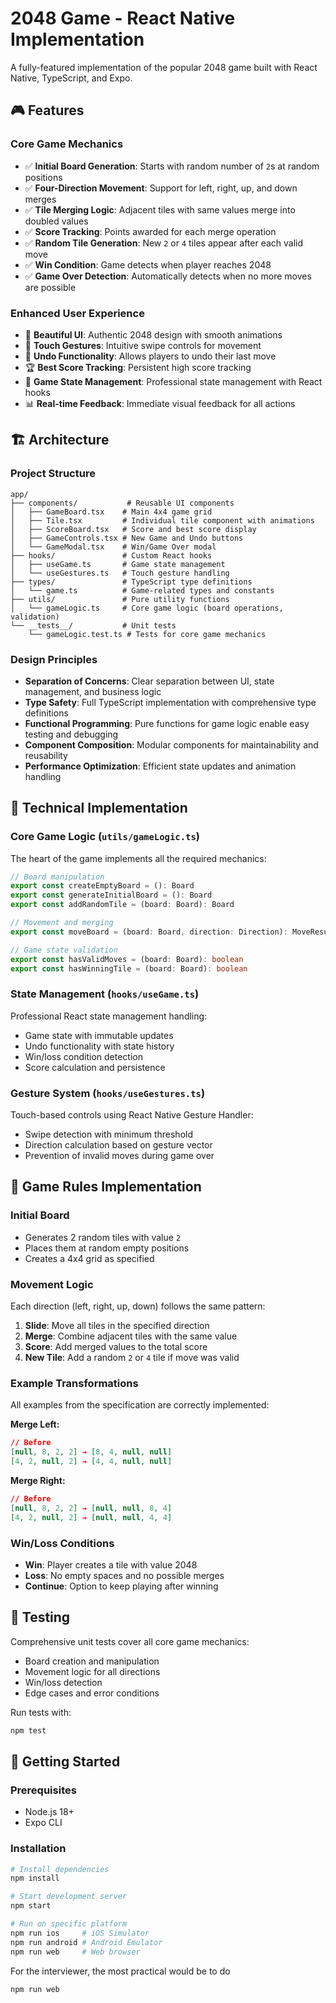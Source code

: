 # 2048 Game - React Native Implementation

A fully-featured implementation of the popular 2048 game built with React Native, TypeScript, and Expo.

## 🎮 Features

### Core Game Mechanics

-   ✅ **Initial Board Generation**: Starts with random number of `2`s at random positions
-   ✅ **Four-Direction Movement**: Support for left, right, up, and down merges
-   ✅ **Tile Merging Logic**: Adjacent tiles with same values merge into doubled values
-   ✅ **Score Tracking**: Points awarded for each merge operation
-   ✅ **Random Tile Generation**: New `2` or `4` tiles appear after each valid move
-   ✅ **Win Condition**: Game detects when player reaches 2048
-   ✅ **Game Over Detection**: Automatically detects when no more moves are possible

### Enhanced User Experience

-   🎨 **Beautiful UI**: Authentic 2048 design with smooth animations
-   📱 **Touch Gestures**: Intuitive swipe controls for movement
-   🔄 **Undo Functionality**: Allows players to undo their last move
-   🏆 **Best Score Tracking**: Persistent high score tracking
-   🎯 **Game State Management**: Professional state management with React hooks
-   📊 **Real-time Feedback**: Immediate visual feedback for all actions

## 🏗️ Architecture

### Project Structure

```
app/
├── components/           # Reusable UI components
│   ├── GameBoard.tsx    # Main 4x4 game grid
│   ├── Tile.tsx         # Individual tile component with animations
│   ├── ScoreBoard.tsx   # Score and best score display
│   ├── GameControls.tsx # New Game and Undo buttons
│   └── GameModal.tsx    # Win/Game Over modal
├── hooks/               # Custom React hooks
│   ├── useGame.ts       # Game state management
│   └── useGestures.ts   # Touch gesture handling
├── types/               # TypeScript type definitions
│   └── game.ts          # Game-related types and constants
├── utils/               # Pure utility functions
│   └── gameLogic.ts     # Core game logic (board operations, validation)
└── __tests__/           # Unit tests
    └── gameLogic.test.ts # Tests for core game mechanics
```

### Design Principles

-   **Separation of Concerns**: Clear separation between UI, state management, and business logic
-   **Type Safety**: Full TypeScript implementation with comprehensive type definitions
-   **Functional Programming**: Pure functions for game logic enable easy testing and debugging
-   **Component Composition**: Modular components for maintainability and reusability
-   **Performance Optimization**: Efficient state updates and animation handling

## 🔧 Technical Implementation

### Core Game Logic (`utils/gameLogic.ts`)

The heart of the game implements all the required mechanics:

```typescript
// Board manipulation
export const createEmptyBoard = (): Board
export const generateInitialBoard = (): Board
export const addRandomTile = (board: Board): Board

// Movement and merging
export const moveBoard = (board: Board, direction: Direction): MoveResult

// Game state validation
export const hasValidMoves = (board: Board): boolean
export const hasWinningTile = (board: Board): boolean
```

### State Management (`hooks/useGame.ts`)

Professional React state management handling:

-   Game state with immutable updates
-   Undo functionality with state history
-   Win/loss condition detection
-   Score calculation and persistence

### Gesture System (`hooks/useGestures.ts`)

Touch-based controls using React Native Gesture Handler:

-   Swipe detection with minimum threshold
-   Direction calculation based on gesture vector
-   Prevention of invalid moves during game over

## 🎯 Game Rules Implementation

### Initial Board

-   Generates 2 random tiles with value `2`
-   Places them at random empty positions
-   Creates a 4x4 grid as specified

### Movement Logic

Each direction (left, right, up, down) follows the same pattern:

1. **Slide**: Move all tiles in the specified direction
2. **Merge**: Combine adjacent tiles with the same value
3. **Score**: Add merged values to the total score
4. **New Tile**: Add a random `2` or `4` tile if move was valid

### Example Transformations

All examples from the specification are correctly implemented:

**Merge Left:**

```json
// Before
[null, 8, 2, 2] → [8, 4, null, null]
[4, 2, null, 2] → [4, 4, null, null]
```

**Merge Right:**

```json
// Before
[null, 8, 2, 2] → [null, null, 8, 4]
[4, 2, null, 2] → [null, null, 4, 4]
```

### Win/Loss Conditions

-   **Win**: Player creates a tile with value 2048
-   **Loss**: No empty spaces and no possible merges
-   **Continue**: Option to keep playing after winning

## 🧪 Testing

Comprehensive unit tests cover all core game mechanics:

-   Board creation and manipulation
-   Movement logic for all directions
-   Win/loss detection
-   Edge cases and error conditions

Run tests with:

```bash
npm test
```

## 🚀 Getting Started

### Prerequisites

-   Node.js 18+
-   Expo CLI

### Installation

```bash
# Install dependencies
npm install

# Start development server
npm start

# Run on specific platform
npm run ios     # iOS Simulator
npm run android # Android Emulator
npm run web     # Web browser
```

For the interviewer, the most practical would be to do

```bash
npm run web
```
